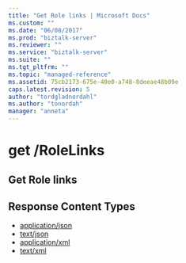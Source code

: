 ```yaml
---
title: "Get Role links | Microsoft Docs"
ms.custom: ""
ms.date: "06/08/2017"
ms.prod: "biztalk-server"
ms.reviewer: ""
ms.service: "biztalk-server"
ms.suite: ""
ms.tgt_pltfrm: ""
ms.topic: "managed-reference"
ms.assetid: 75cb2173-675e-40e0-a748-8deeae48b09e
caps.latest.revision: 5
author: "tordgladnordahl"
ms.author: "tonordah"
manager: "anneta"
---
```

# get  /RoleLinks
## Get Role links

Response Content Types
---

- [application/json](../feature-pack-1/get-role-links-application-json.md)
- [text/json](../feature-pack-1/get-role-links-text-json.md)
- [application/xml](../feature-pack-1/get-role-links-application-xml.md)
- [text/xml](../feature-pack-1/get-role-links-text-xml.md)